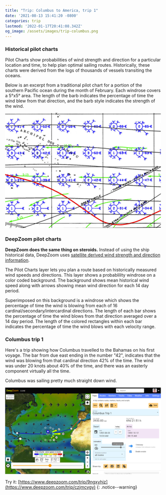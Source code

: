 ```yaml
---
title: "Trip: Columbus to America, trip 1"
date: '2021-08-13 15:41:20 -0800'
categories: trip
lastmod: '2022-01-17T20:41:08.342Z'
og_image: /assets/images/trip-columbus.png
---
```


### Historical pilot charts
Pilot Charts show probabilities of wind strength and direction for a particular location and time, 
to help plan optimal sailing routes.
Historically, these charts were derived from the logs of thousands of vessels transiting the oceans.

Below is an excerpt from a traditional pilot chart for a portion of the southern Pacific ocean during the month of February.
Each windrose covers a 5°x5° area. The length of the barb indicates the percentage of time the wind blew from that direction,
and the barb  style indicates the strength of the wind.

![](/assets/images/pilot-charts.png)


### DeepZoom pilot charts

**DeepZoom does the same thing on steroids.**  Instead of using the ship historical data, DeepZoom uses [satellite derived 
wind strength and direction information](https://chapman.ceoas.oregonstate.edu/scow/index.html).  

The Pilot Charts layer lets you plan a route based on historically measured wind speeds
and directions. This layer shows a probablility windrose on a color coded background.
The background shows mean historical wind speed along with arrows showing mean wind
direction for each 14 day period.

Superimposed on this background is a windrose which shows the percentage of time the
wind is blowing from each of 16 cardinal/secondary/intercardinal directions. The length
of each bar shows the percentage of time the wind blows from that direction averaged
over a 14 day period. The length of the colored rectangles within each bar indicates the
percentage of time the wind blows with each velocity range.



### Columbus trip 1

Here's a trip showing how Columbus travelled to the Bahamas on his first voyage.
The bar from due east ending in the number "42", indicates that the wind was blowing from that
cardinal direction 42% of the time.  The wind was under 20 knots about 40% of the time, and there was
an easterly component virtually all the time.

Columbus was sailing pretty much straight down wind.

[![](/assets/images/trip-columbus.png)](https://www.deepzoom.com/trip/czjmcvgy)

Try it: [https://www.deepzoom.com/trip/9ngxyhjz](https://www.deepzoom.com/trip/czjmcvgy)
{: .notice--warning}









